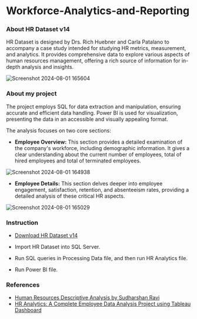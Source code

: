 # Workforce-Analytics-and-Reporting

### About HR Dataset v14
HR Dataset is designed by Drs. Rich Huebner and Carla Patalano to accompany a case study intended for studying HR metrics, measurement, and analytics. It provides comprehensive data to explore various aspects of human resources management, offering a rich source of information for in-depth analysis and insights.

![Screenshot 2024-08-01 165604](https://github.com/user-attachments/assets/b1551cf3-25d9-4436-8b1c-00d5d7370d23)

### About my project
The project employs SQL for data extraction and manipulation, ensuring accurate and efficient data handling. Power BI is used for visualization, presenting the data in an accessible and visually appealing format.

The analysis focuses on two core sections:

- **Employee Overview:** This section provides a detailed examination of the company's workforce, including demographic information. It gives a clear understanding about the current number of employees, total of hired employees and total of terminated employees.
  
![Screenshot 2024-08-01 164938](https://github.com/user-attachments/assets/c597215a-76d4-47b4-80fd-83923209b03f)

- **Employee Details:** This section delves deeper into employee engagement, satisfaction, retention, and absenteeism rates, providing a detailed analysis of these critical HR aspects.

![Screenshot 2024-08-01 165029](https://github.com/user-attachments/assets/34331500-d4f9-4b9a-b94f-016c3b4e4ad6)
  
### Instruction
- [Download HR Dataset v14](https://www.kaggle.com/datasets/rhuebner/human-resources-data-set)

- Import HR Dataset into SQL Server.

- Run SQL queries in Processing Data file, and then run HR Analytics file.

- Run Power BI file.

### References
- [Human Resources Descriptive Analysis by Sudharshan Ravi](https://www.kaggle.com/code/sudharshanravi/human-resources-descriptive-analysis)
- [HR Analytics: A Complete Employee Data Analysis Project using Tableau Dashboard](https://github.com/gulshang7/HR-Analytics-Dashboard-Using-Tableau)
